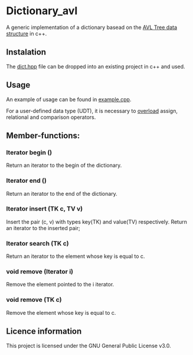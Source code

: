 # Dictionary_avl
A generic implementation of a dictionary basead on the [AVL Tree data structure](https://en.wikipedia.org/wiki/AVL_tree) in c++.

## Instalation
The [dict.hpp](dict.hpp) file can be dropped into an existing project in c++ and used.

## Usage
An example of usage can be found in [example.cpp](example.cpp).

For a user-defined data type (UDT), it is necessary to [overload](https://en.cppreference.com/w/cpp/language/operators) assign, relational and comparison operators.

## Member-functions:

### Iterator begin ()
Return an iterator to the begin of the dictionary.

### Iterator end ()
Return an iterator to the end of the dictionary.

### Iterator insert (TK c, TV v)
Insert the pair (c, v) with types key(TK) and value(TV) respectively.
Return an iterator to the inserted pair;

### Iterator search (TK c)
Return an iterator to the element whose key is equal to c.

### void remove (Iterator i)
Remove the element pointed to the i iterator.

### void remove (TK c)
Remove the element whose key is equal to c.

## Licence information
This project is licensed under the GNU General Public License v3.0.

